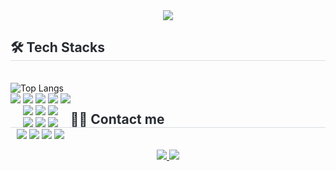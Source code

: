 

<div align= "center">
    <img src="https://capsule-render.vercel.app/api?type=waving&color=0:ffb3b3,100:f5d1ff&height=180&text=Hello!%20I'm%20Seoyeon%20Yun👋&animation=&fontColor=ffffff&fontSize=40" />
</div>
<div style="text-align: left;">
    <h2 style="border-bottom: 1px solid #d8dee4; color: #282d33;"> 🛠️ Tech Stacks </h2> <br> 
        <div align="center", style="float:left;">
           <img src="https://github-readme-stats.vercel.app/api/top-langs/?username=syu357&layout=compact" alt="Top Langs">
        </div><br>
        <div align= "center", style="float:left;"> 
            <img src="https://img.shields.io/badge/Python-3776AB?style=flat-square&logo=Python&logoColor=white">
            <img src="https://img.shields.io/badge/C++-00599C?style=flat-square&logo=C%2B%2B&logoColor=white">
            <img src="https://img.shields.io/badge/Java-007396?style=flat-square&logo=Java&logoColor=white">
            <img src="https://img.shields.io/badge/Django-092E20?style=flat-square&logo=Django&logoColor=white">
            <img src="https://img.shields.io/badge/Spring Boot-6DB33F?style=flat-square&logo=Spring Boot&logoColor=white"><br>
            <img src="https://img.shields.io/badge/HTML5-E34F26?style=flat-square&logo=HTML5&logoColor=white">
            <img src="https://img.shields.io/badge/CSS3-1572B6?style=flat-square&logo=CSS3&logoColor=white">
            <img src="https://img.shields.io/badge/Javascript-F7DF1E?style=flat-square&logo=Javascript&logoColor=white"><br>
            <img src="https://img.shields.io/badge/Tensorflow-FF6F00?style=flat-square&logo=Tensorflow&logoColor=white">
            <img src="https://img.shields.io/badge/Keras-D00000?style=flat-square&logo=Keras&logoColor=white">
            <img src="https://img.shields.io/badge/PyTorch-EE4C2C?style=flat-square&logo=PyTorch&logoColor=white"><br>
            <img src="https://img.shields.io/badge/MariaDB-003545?style=flat-square&logo=MariaDB&logoColor=white">
            <img src="https://img.shields.io/badge/postgresql-4169E1?style=flat-square&logo=postgresql&logoColor=white"> 
            <img src="https://img.shields.io/badge/Git-F05032?style=flat-square&logo=git&logoColor=white"/>
            <img src="https://img.shields.io/badge/Github-181717?style=flat-square&logo=Github&logoColor=white">
        </div>
</div>

<div style="text-align: left;">
    <h2 style="border-bottom: 1px solid #d8dee4; color: #282d33;"> 🧑‍💻 Contact me </h2> <br> 
    <div align= "center"> 
        <a href=> <img src="https://img.shields.io/badge/Notion-000000?style=flat-square&logo=Notion&logoColor=white&link="> </a>
        <a href=> <img src="https://img.shields.io/badge/Velog-20C997?style=flat-square&logo=Velog&logoColor=white&link="> </a>
    </div>  
    <br> 
    <div align= "center"></div> 
</div>


<!--
![Python](https://img.shields.io/badge/Python-3776AB?style=for-the-badge&logo=python&logoColor=white)
![Java](https://img.shields.io/badge/Java-ED8B00?style=for-the-badge&logo=openjdk&logoColor=white)
![C++](https://img.shields.io/badge/C%2B%2B-00599C?style=for-the-badge&logo=c%2B%2B&logoColor=white)
![HTML](https://img.shields.io/badge/HTML-239120?style=for-the-badge&logo=html5&logoColor=white)
![CSS](https://img.shields.io/badge/CSS-239120?&style=for-the-badge&logo=css3&logoColor=white)
![JS](https://img.shields.io/badge/JavaScript-F7DF1E?style=for-the-badge&logo=JavaScript&logoColor=white)
![Django](https://img.shields.io/badge/Django-092E20?style=for-the-badge&logo=django&logoColor=white)
![Spring](https://img.shields.io/badge/Spring-6DB33F?style=for-the-badge&logo=spring&logoColor=white)
![MYSQL](https://img.shields.io/badge/MySQL-005C84?style=for-the-badge&logo=mysql&logoColor=white)
![Postgresql](https://img.shields.io/badge/PostgreSQL-316192?style=for-the-badge&logo=postgresql&logoColor=white)
![Eclipse](https://img.shields.io/badge/Eclipse-2C2255?style=for-the-badge&logo=eclipse&logoColor=white)
![VSCode](https://img.shields.io/badge/Visual_Studio_Code-0078D4?style=for-the-badge&logo=visual%20studio%20code&logoColor=white)
![Notion](https://img.shields.io/badge/Notion-000000?style=for-the-badge&logo=notion&logoColor=white)
![Git](https://img.shields.io/badge/GIT-E44C30?style=for-the-badge&logo=git&logoColor=white)

![]()
![]()
-->

